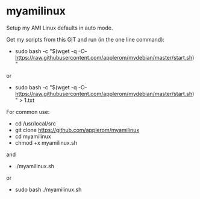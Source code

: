 # myamilinux
Setup my AMI Linux defaults in auto mode.

Get my scripts from this GIT and run (in the one line command):

* sudo bash -c "$(wget -q -O- https://raw.githubusercontent.com/applerom/mydebian/master/start.sh)"

or

* sudo bash -c "$(wget -q -O- https://raw.githubusercontent.com/applerom/mydebian/master/start.sh)" > 1.txt

For common use:

* cd /usr/local/src
* git clone https://github.com/applerom/myamilinux
* cd myamilinux
* chmod +x myamilinux.sh

and

* ./myamilinux.sh

or

* sudo bash ./myamilinux.sh
